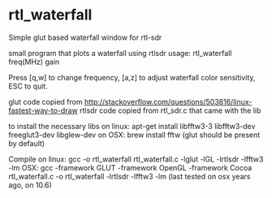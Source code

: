 # rtl_waterfall
Simple glut based waterfall window for rtl-sdr

small program that plots a waterfall using rtlsdr
usage: rtl_waterfall freq(MHz) gain

Press [q,w] to change frequency, [a,z] to adjust waterfall color sensitivity, ESC to quit.

glut code copied from http://stackoverflow.com/questions/503816/linux-fastest-way-to-draw
rtlsdr code copied from rtl_sdr.c that came with the lib

to install the necessary libs on linux: apt-get install libfftw3-3 libfftw3-dev freeglut3-dev libglew-dev
on OSX: brew install fftw (glut should be present by default)

Compile on linux: gcc -o rtl_waterfall rtl_waterfall.c -lglut -lGL -lrtlsdr -lfftw3 -lm
OSX: gcc -framework GLUT -framework OpenGL -framework Cocoa rtl_waterfall.c -o rtl_waterfall -lrtlsdr -lfftw3 -lm
(last tested on osx years ago, on 10.6)
